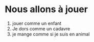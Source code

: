 # Nous allons à jouer

1. jouer comme un enfant
2. Je dors comme un cadavre
3. je mange comme si je suis en animal
